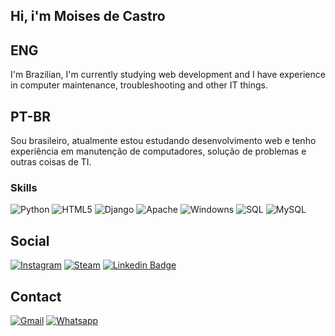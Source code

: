 ﻿
## Hi, i'm Moises de Castro
## ENG
I'm Brazilian, I'm currently studying web development and I have experience in computer maintenance, troubleshooting and other IT things.
## PT-BR
Sou brasileiro, atualmente estou estudando desenvolvimento web e tenho experiência em manutenção de computadores, solução de problemas e outras coisas de TI.

### Skills

![Python](https://img.shields.io/badge/Python-14354C?style=for-the-badge&logo=python&logoColor=white)
![HTML5](https://img.shields.io/badge/HTML5-E34F26?style=for-the-badge&logo=html5&logoColor=white)
![Django](https://img.shields.io/badge/Django-092E20?style=for-the-badge&logo=django&logoColor=white)
![Apache](https://img.shields.io/badge/Apache-CA2136?style=for-the-badge&logo=apache&logoColor=white)
![Windowns](https://img.shields.io/badge/Windows-017AD7?style=for-the-badge&logo=windows&logoColor=white)
![SQL](https://img.shields.io/badge/-SQL-000?&logo=MySQL&logoColor=4479A1)
![MySQL](https://img.shields.io/badge/-MySQL-000?&logo=MySQL&logoColor=4479A1)

## Social

[![Instagram](https://img.shields.io/badge/Instagram-E4405F?style=for-the-badge&logo=instagram&logoColor=white&link=https://www.instagram.com/castro_pmw)](https://www.instagram.com/castro_pmw)
[![Steam](https://img.shields.io/badge/Steam-000000?style=for-the-badge&logo=steam&logoColor=white&link=https://steamcommunity.com/profiles/76561198378292137/)](https://steamcommunity.com/profiles/76561198378292137/)
[![Linkedin Badge](https://img.shields.io/badge/moises-0077B5?style=for-the-badge&logo=linkedin&logoColor=white&link=https://www.linkedin.com/in/moisesdecastrosampaio/)](https://www.linkedin.com/in/moisesdecastrosampaio/)

## Contact

[![Gmail](https://img.shields.io/badge/moisescgb523@gmail.com-D14836?style=for-the-badge&logo=gmail&logoColor=white&mailto:moisescgb523@gmail.com)](mailto:moisescgb523@gmail.com)
[![Whatsapp](https://img.shields.io/badge/Whatsapp-25D366?style=for-the-badge&logo=whatsapp&logoColor=white&link=https://wa.me/5563984446049?text=Ol%C3%A1%2C+estou+entrando+em+contato+pelo+github)](https://wa.me/5563984446049?text=Ol%C3%A1%2C+estou+entrando+em+contato+pelo+github)
